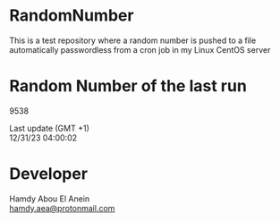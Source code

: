 # RandomNumber    
This is a test repository where a random number is pushed to a file automatically passwordless from a cron job in my Linux CentOS server    
# Random Number of the last run   
9538
      
Last update (GMT +1)    
12/31/23 04:00:02
# Developer    
Hamdy Abou El Anein   
hamdy.aea@protonmail.com
